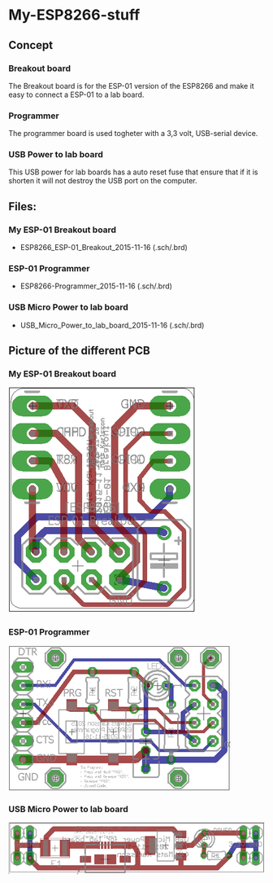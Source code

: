 # My-ESP8266-stuff

## Concept

### Breakout board
The Breakout board is for the ESP-01 version of the ESP8266 and make it easy to connect a ESP-01 to a lab board.

### Programmer
The programmer board is used togheter with a 3,3 volt, USB-serial device.

### USB Power to lab board
This USB power for lab boards has a auto reset fuse that ensure that if it is shorten it will not destroy the USB port on the computer.


## Files:

### My ESP-01 Breakout board
- ESP8266_ESP-01_Breakout_2015-11-16 (.sch/.brd)

### ESP-01 Programmer
- ESP8266-Programmer_2015-11-16 (.sch/.brd)

### USB Micro Power to lab board
- USB_Micro_Power_to_lab_board_2015-11-16 (.sch/.brd)


## Picture of the different PCB
### My ESP-01 Breakout board
![My ESP-01 Breakout board](https://github.com/MatsK/My-ESP8266-stuff/blob/master/ESP8266_ESP-01_Breakout_2015-11-16.png "My ESP-01 Breakout board")

### ESP-01 Programmer
![ESP-01 Programmer](https://github.com/MatsK/My-ESP8266-stuff/blob/master/ESP8266-Programmer_2015-11-16.png "ESP-01 Programmer")

### USB Micro Power to lab board
![USB Micro Power to lab board 2015-11-16](https://github.com/MatsK/My-ESP8266-stuff/blob/master/USB_Micro_Power_to_lab_board_2015-11-16.png "USB Micro Power to lab board 2015-11-16")
